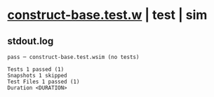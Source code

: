 # [construct-base.test.w](../../../../../examples/tests/valid/construct-base.test.w) | test | sim

## stdout.log
```log
pass ─ construct-base.test.wsim (no tests)

Tests 1 passed (1)
Snapshots 1 skipped
Test Files 1 passed (1)
Duration <DURATION>
```

